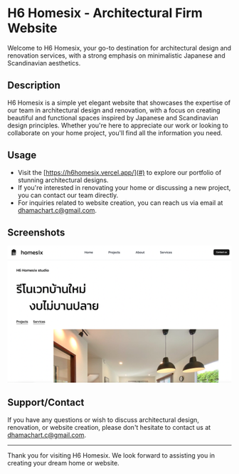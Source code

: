 # H6 Homesix - Architectural Firm Website

Welcome to H6 Homesix, your go-to destination for architectural design and renovation services, with a strong emphasis on minimalistic Japanese and Scandinavian aesthetics.

## Description

H6 Homesix is a simple yet elegant website that showcases the expertise of our team in architectural design and renovation, with a focus on creating beautiful and functional spaces inspired by Japanese and Scandinavian design principles. Whether you're here to appreciate our work or looking to collaborate on your home project, you'll find all the information you need.

## Usage

- Visit the [https://h6homesix.vercel.app/](#) to explore our portfolio of stunning architectural designs.
- If you're interested in renovating your home or discussing a new project, you can contact our team directly.
- For inquiries related to website creation, you can reach us via email at [dhamachart.c@gmail.com](mailto:dhamachart.c@gmail.com).

## Screenshots

![Homepage Screenshot](public/h6homesix.png)

## Support/Contact

If you have any questions or wish to discuss architectural design, renovation, or website creation, please don't hesitate to contact us at [dhamachart.c@gmail.com](mailto:dhamachart.c@gmail.com).

---

Thank you for visiting H6 Homesix. We look forward to assisting you in creating your dream home or website.
